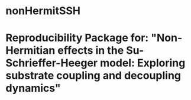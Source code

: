# nonHermitSSH
# Reproducibility Package for: "Non-Hermitian effects in the Su-Schrieffer-Heeger model: Exploring substrate coupling and decoupling dynamics"
